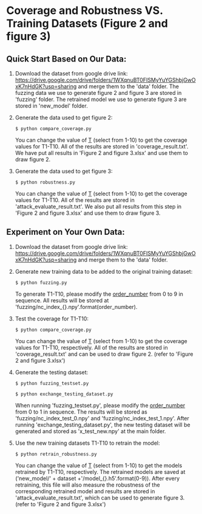 # Coverage and Robustness VS. Training Datasets (Figure 2 and figure 3)

## Quick Start Based on Our Data:

1. Download the dataset from google drive link: https://drive.google.com/drive/folders/1WXqnuBT0FISMyYuYGShbjGwOxK7nHdGK?usp=sharing and merge them to the 'data' folder. The fuzzing data we use to generate figure 2 and figure 3 are stored in 'fuzzing' folder. The retrained model we use to generate figure 3 are stored in 'new_model' folder. 

2. Generate the data used to get figure 2:

   ```$ python compare_coverage.py```  

   You can change the value of [T](https://github.com/DNNTesting/CovTesting/blob/a7bd6da7833124796b9d7fcabce85055a097d1b1/Figure%202%20and%20figure%203/compare_coverage.py#L253) (select from 1-10) to get the coverage values for T1-T10. All of the results are stored in 'coverage_result.txt'. We have put all results in 'Figure 2 and figure 3.xlsx' and use them to draw figure 2.

3. Generate the data used to get figure 3:

   ```$ python robustness.py``` 

   You can change the value of [T](https://github.com/DNNTesting/CovTesting/blob/5abea2564bb247e54caa2908248d44a956b914f7/Figure%202%20and%20figure%203/robustness.py#L381) (select from 1-10) to get the coverage values for T1-T10. All of the results are stored in 'attack_evaluate_result.txt'. We also put all results from this step in 'Figure 2 and figure 3.xlsx' and use them to draw figure 3.

   

## Experiment on Your Own Data:

1. Download the dataset from google drive link: https://drive.google.com/drive/folders/1WXqnuBT0FISMyYuYGShbjGwOxK7nHdGK?usp=sharing and merge them to the 'data' folder.

2. Generate new training data to be added to the original training dataset:

   ```$ python fuzzing.py```  

   To generate T1-T10, please modify the [order_number](https://github.com/DNNTesting/CovTesting/blob/fd2a5c649fb73b24826c80ee060e5a0250527e61/Coverage%20and%20Robustness%20VS.%20Training%20Datasets/fuzzing.py#L336) from 0 to 9 in sequence. All results will be stored at  'fuzzing/nc_index_{}.npy'.format(order_number).

3. Test the coverage for T1-T10:

   ```$ python compare_coverage.py``` 

   You can change the value of [T](https://github.com/DNNTesting/CovTesting/blob/fd2a5c649fb73b24826c80ee060e5a0250527e61/Coverage%20and%20Robustness%20VS.%20Training%20Datasets/compare_coverage.py#L253) (select from 1-10) to get the coverage values for T1-T10, respectively. All of the results are stored in 'coverage_result.txt' and can be used to draw figure 2. (refer to 'Figure 2 and figure 3.xlsx')

4. Generate the testing dataset:

   ```$ python fuzzing_testset.py``` 

   ```$ python exchange_testing_dataset.py``` 

   When running 'fuzzing_testset.py', please modify the [order_number](https://github.com/DNNTesting/CovTesting/blob/fd2a5c649fb73b24826c80ee060e5a0250527e61/Coverage%20and%20Robustness%20VS.%20Training%20Datasets/fuzzing_testset.py#L336) from 0 to 1 in sequence. The results will be stored as 'fuzzing/nc_index_test_0.npy' and 'fuzzing/nc_index_test_1.npy'. After running 'exchange_testing_dataset.py', the new testing dataset will be generated and stored as 'x_test_new.npy' at the main folder. 

5. Use the new training datasets T1-T10 to retrain the model:

   ```$ python retrain_robustness.py``` 

   You can change the value of [T](https://github.com/DNNTesting/CovTesting/blob/fd2a5c649fb73b24826c80ee060e5a0250527e61/Coverage%20and%20Robustness%20VS.%20Training%20Datasets/retrain_robustness.py#L381) (select from 1-10) to get the models retrained by T1-T10, respectively. The retrained models are saved at ('new_model/' + dataset +'/model_{}.h5'.format(0-9)). After every  retraining, this file will also measure the robustness of the corresponding retrained model and results are stored in 'attack_evaluate_result.txt', which can be used to generate figure 3. (refer to 'Figure 2 and figure 3.xlsx')





